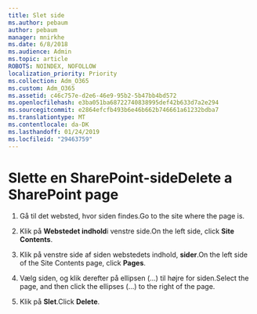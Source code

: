 ```yaml
---
title: Slet side
ms.author: pebaum
author: pebaum
manager: mnirkhe
ms.date: 6/8/2018
ms.audience: Admin
ms.topic: article
ROBOTS: NOINDEX, NOFOLLOW
localization_priority: Priority
ms.collection: Adm_O365
ms.custom: Adm_O365
ms.assetid: c46c757e-d2e6-46e9-95b2-5b47bb4bd572
ms.openlocfilehash: e3ba051ba68722740838995def42b633d7a2e294
ms.sourcegitcommit: e2864efcfb493b6e46b662b746661a61232bdba7
ms.translationtype: MT
ms.contentlocale: da-DK
ms.lasthandoff: 01/24/2019
ms.locfileid: "29463759"
---
```

# <a name="delete-a-sharepoint-page"></a><span data-ttu-id="d04f0-102">Slette en SharePoint-side</span><span class="sxs-lookup"><span data-stu-id="d04f0-102">Delete a SharePoint page</span></span>

1. <span data-ttu-id="d04f0-103">Gå til det websted, hvor siden findes.</span><span class="sxs-lookup"><span data-stu-id="d04f0-103">Go to the site where the page is.</span></span>
    
2. <span data-ttu-id="d04f0-104">Klik på **Webstedet indhold**i venstre side.</span><span class="sxs-lookup"><span data-stu-id="d04f0-104">On the left side, click **Site Contents**.</span></span>
    
3. <span data-ttu-id="d04f0-105">Klik på venstre side af siden webstedets indhold, **sider**.</span><span class="sxs-lookup"><span data-stu-id="d04f0-105">On the left side of the Site Contents page, click **Pages**.</span></span>
    
4. <span data-ttu-id="d04f0-106">Vælg siden, og klik derefter på ellipsen (...) til højre for siden.</span><span class="sxs-lookup"><span data-stu-id="d04f0-106">Select the page, and then click the ellipses (...) to the right of the page.</span></span>
    
5. <span data-ttu-id="d04f0-107">Klik på **Slet**.</span><span class="sxs-lookup"><span data-stu-id="d04f0-107">Click **Delete**.</span></span>
    

